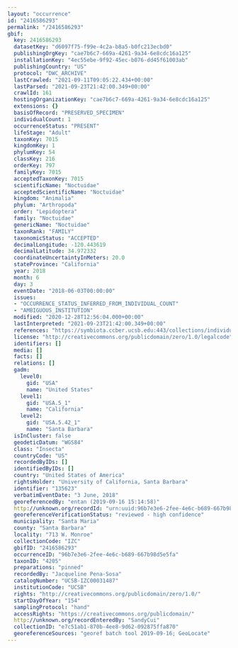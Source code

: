 ```yaml
---
layout: "occurrence"
id: "2416586293"
permalink: "/2416586293"
gbif:
  key: 2416586293
  datasetKey: "d6097f75-f99e-4c2a-b8a5-b0fc213ecbd0"
  publishingOrgKey: "cae7b6c7-669a-4261-9a34-6e8cdc16a125"
  installationKey: "4ec55ebe-9f92-45ec-b076-dd45f61003ab"
  publishingCountry: "US"
  protocol: "DWC_ARCHIVE"
  lastCrawled: "2021-09-11T09:05:22.434+00:00"
  lastParsed: "2021-09-23T21:42:00.349+00:00"
  crawlId: 161
  hostingOrganizationKey: "cae7b6c7-669a-4261-9a34-6e8cdc16a125"
  extensions: {}
  basisOfRecord: "PRESERVED_SPECIMEN"
  individualCount: 1
  occurrenceStatus: "PRESENT"
  lifeStage: "Adult"
  taxonKey: 7015
  kingdomKey: 1
  phylumKey: 54
  classKey: 216
  orderKey: 797
  familyKey: 7015
  acceptedTaxonKey: 7015
  scientificName: "Noctuidae"
  acceptedScientificName: "Noctuidae"
  kingdom: "Animalia"
  phylum: "Arthropoda"
  order: "Lepidoptera"
  family: "Noctuidae"
  genericName: "Noctuidae"
  taxonRank: "FAMILY"
  taxonomicStatus: "ACCEPTED"
  decimalLongitude: -120.443619
  decimalLatitude: 34.972332
  coordinateUncertaintyInMeters: 20.0
  stateProvince: "California"
  year: 2018
  month: 6
  day: 3
  eventDate: "2018-06-03T00:00:00"
  issues:
  - "OCCURRENCE_STATUS_INFERRED_FROM_INDIVIDUAL_COUNT"
  - "AMBIGUOUS_INSTITUTION"
  modified: "2020-12-28T12:56:04.000+00:00"
  lastInterpreted: "2021-09-23T21:42:00.349+00:00"
  references: "https://symbiota.ccber.ucsb.edu:443/collections/individual/index.php?occid=135623"
  license: "http://creativecommons.org/publicdomain/zero/1.0/legalcode"
  identifiers: []
  media: []
  facts: []
  relations: []
  gadm:
    level0:
      gid: "USA"
      name: "United States"
    level1:
      gid: "USA.5_1"
      name: "California"
    level2:
      gid: "USA.5.42_1"
      name: "Santa Barbara"
  isInCluster: false
  geodeticDatum: "WGS84"
  class: "Insecta"
  countryCode: "US"
  recordedByIDs: []
  identifiedByIDs: []
  country: "United States of America"
  rightsHolder: "University of California, Santa Barbara"
  identifier: "135623"
  verbatimEventDate: "3 June, 2018"
  georeferencedBy: "entan (2019-09-16 15:14:58)"
  http://unknown.org/recordId: "urn:uuid:96b7e3e6-2fee-4e6c-b689-667b98d5e5fa"
  georeferenceVerificationStatus: "reviewed - high confidence"
  municipality: "Santa Maria"
  county: "Santa Barbara"
  locality: "713 W. Monroe"
  collectionCode: "IZC"
  gbifID: "2416586293"
  occurrenceID: "96b7e3e6-2fee-4e6c-b689-667b98d5e5fa"
  taxonID: "4205"
  preparations: "pinned"
  recordedBy: "Jacqueline Pena-Sosa"
  catalogNumber: "UCSB-IZC00031487"
  institutionCode: "UCSB"
  rights: "http://creativecommons.org/publicdomain/zero/1.0/"
  startDayOfYear: "154"
  samplingProtocol: "hand"
  accessRights: "https://creativecommons.org/publicdomain/"
  http://unknown.org/recordEnteredBy: "SandyCui"
  collectionID: "e7c51ab1-870b-4ee8-9d62-092875ffa870"
  georeferenceSources: "georef batch tool 2019-09-16; GeoLocate"
---
```

